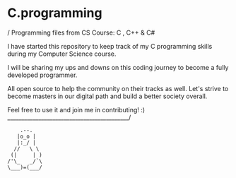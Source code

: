 # C.programming
 / Programming files from CS Course: C , C++ & C#

I have started this repository to keep track of my C programming skills during my Computer Science course.

I will be sharing my ups and downs on this coding journey to become a fully developed programmer.

All open source to help the community on their tracks as well. Let's strive to become masters in our digital path and build a better society overall.

Feel free to use it and join me in contributing! :)
___________________________________________/

        .--.
       |o_o |
       |:_/ |
      //   \ \
     (|     | )
    /'\_   _/`\
    \___)=(___/
